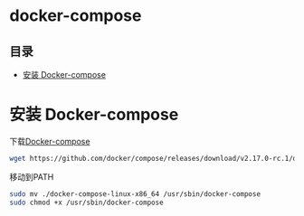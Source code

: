 # docker-compose

## 目录

-   [安装 Docker-compose](#安装-Docker-compose)

# 安装 Docker-compose

下载[Docker-compose](https://github.com/docker/compose/releases "Docker-compose")

```bash
wget https://github.com/docker/compose/releases/download/v2.17.0-rc.1/docker-compose-linux-x86_64
```

移动到PATH

```bash
sudo mv ./docker-compose-linux-x86_64 /usr/sbin/docker-compose
sudo chmod +x /usr/sbin/docker-compose
```
